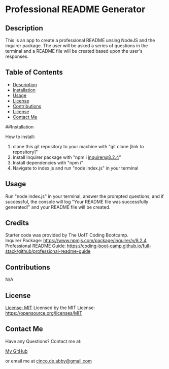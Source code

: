 
  # Professional README Generator

  ## Description

  This is an app to create a professional README unsing NodeJS and the inquirer package. The user will be asked a series of questions in the terminal and a README file will be created based upon the user's responses.

  ## Table of Contents
   - [Description](#description)
   - [Installation](#installation)
   - [Usage](#usage)
   - [License](#license)
   - [Contributions](#contributions)
   - [License](#license)
   - [Contact Me](#contact-me)

  ##Installation

  How to install: 
  1. clone this git repository to your machine with "git clone [link to repository]" 
  2. Install Inquirer package with "npm i inquirer@8.2.4" 
  3. Install dependencies with "npm i" 
  4. Navigate to index.js and run "node index.js" in your terminal

  ## Usage

  Run "node index.js" in your terminal, answer the prompted questions, and if successful, the console will log "Your README file was successfully generated!" and your README file will be created.

  ## Credits

  Starter code was provided by The UofT Coding Bootcamp.  
  Inquirer Package: https://www.npmjs.com/package/inquirer/v/8.2.4 
  Professional README Guide:  https://coding-boot-camp.github.io/full-stack/github/professional-readme-guide

  ## Contributions

  N/A

  ## License

  [License: MIT](https://img.shields.io/badge/License-MIT-yellow.svg) Licensed by the MIT License: https://opensource.org/licenses/MIT

  ## Contact Me
  Have any Questions? Contact me at:

  [My GitHub](https://github.com/abi-gail17)

  or email me at cinco.de.abby@gmail.com

